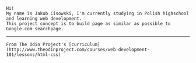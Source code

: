 	Hi!
	My name is Jakub Cisowski, I'm currently studying in Polish highschool and learning web development.
	This project concept is to build page as similar as possible to Google.com searchpage.
	
------------------------
 	From The Odin Project's [curriculum](http://www.theodinproject.com/courses/web-development-101/lessons/html-css)